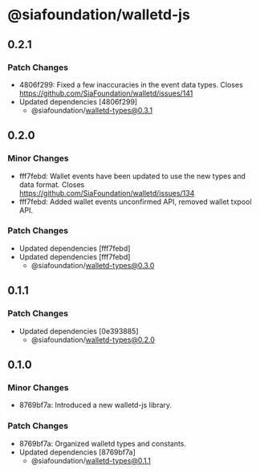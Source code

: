 # @siafoundation/walletd-js

## 0.2.1

### Patch Changes

- 4806f299: Fixed a few inaccuracies in the event data types. Closes https://github.com/SiaFoundation/walletd/issues/141
- Updated dependencies [4806f299]
  - @siafoundation/walletd-types@0.3.1

## 0.2.0

### Minor Changes

- fff7febd: Wallet events have been updated to use the new types and data format. Closes https://github.com/SiaFoundation/walletd/issues/134
- fff7febd: Added wallet events unconfirmed API, removed wallet txpool API.

### Patch Changes

- Updated dependencies [fff7febd]
- Updated dependencies [fff7febd]
  - @siafoundation/walletd-types@0.3.0

## 0.1.1

### Patch Changes

- Updated dependencies [0e393885]
  - @siafoundation/walletd-types@0.2.0

## 0.1.0

### Minor Changes

- 8769bf7a: Introduced a new walletd-js library.

### Patch Changes

- 8769bf7a: Organized walletd types and constants.
- Updated dependencies [8769bf7a]
  - @siafoundation/walletd-types@0.1.1
